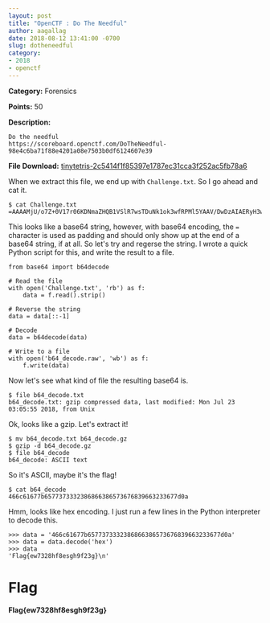 ```yaml
---
layout: post
title: "OpenCTF : Do The Needful"
author: aagallag
date: 2018-08-12 13:41:00 -0700
slug: dotheneedful
category:
- 2018
- openctf
---
```

**Category:** Forensics

**Points:** 50

**Description:**

```
Do the needful
https://scoreboard.openctf.com/DoTheNeedful-98e4c6ba71f88e4201a08e7503b0df6124607e39
```

**File Download:** [tinytetris-2c5414f1f85397e1787ec31cca3f252ac5fb78a6](https://aagallag.com/files/ctf_files/openctf/DoTheNeedful-98e4c6ba71f88e4201a08e7503b0df6124607e39)

When we extract this file, we end up with `Challenge.txt`.  So I go ahead and cat it.

```
$ cat Challenge.txt 
=AAAAMjU/o7Z+0V17r06KDNmaZHQB1VSlR7wsTDuNk1ok3wfRPMl5YAAV/DwDzAIAERyH3wAAsVVGNBAIs4H
```

This looks like a base64 string, however, with base64 encoding, the `=` character is used as padding and should only show up at the end of a base64 string, if at all.  So let's try and regerse the string.  I wrote a quick Python script for this, and write the result to a file.

```
from base64 import b64decode

# Read the file
with open('Challenge.txt', 'rb') as f:
    data = f.read().strip()

# Reverse the string
data = data[::-1]

# Decode
data = b64decode(data)

# Write to a file
with open('b64_decode.raw', 'wb') as f:
    f.write(data)
```

Now let's see what kind of file the resulting base64 is.

```
$ file b64_decode.txt 
b64_decode.txt: gzip compressed data, last modified: Mon Jul 23 03:05:55 2018, from Unix
```

Ok, looks like a gzip.  Let's extract it!

```
$ mv b64_decode.txt b64_decode.gz
$ gzip -d b64_decode.gz
$ file b64_decode 
b64_decode: ASCII text
```

So it's ASCII, maybe it's the flag!

```
$ cat b64_decode 
466c61677b6577373332386866386573676839663233677d0a
```

Hmm, looks like hex encoding.  I just run a few lines in the Python interpreter to decode this.

```
>>> data = '466c61677b6577373332386866386573676839663233677d0a'
>>> data = data.decode('hex')
>>> data
'Flag{ew7328hf8esgh9f23g}\n'
```



# Flag
**Flag{ew7328hf8esgh9f23g}**
